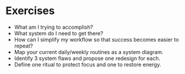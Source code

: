 # Exercises

- What am I trying to accomplish?
- What system do I need to get there?
- How can I simplify my workflow so that success becomes easier to repeat?
- Map your current daily/weekly routines as a system diagram.
- Identify 3 system flaws and propose one redesign for each.
- Define one ritual to protect focus and one to restore energy.
